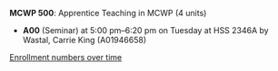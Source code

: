**MCWP 500**: Apprentice Teaching in MCWP (4 units)

- **A00** (Seminar) at 5:00 pm–6:20 pm on Tuesday at HSS 2346A by Wastal, Carrie King (A01946658)

[Enrollment numbers over time](./MCWP500.tsv)
